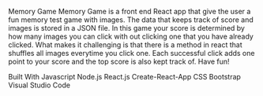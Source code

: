 Memory Game
Memory Game is a front end React app that give the user a fun memory test game with images. The data that keeps track of score and images is stored in a JSON file. In this game your score is determined by how many images you can click with out clicking one that you have already clicked. What makes it challenging is that there is a method in react that shuffles all images everytime you click one. Each successful click adds one point to your score and the top score is also kept track of. Have fun!

Built With
Javascript
Node.js
React.js
Create-React-App
CSS
Bootstrap
Visual Studio Code